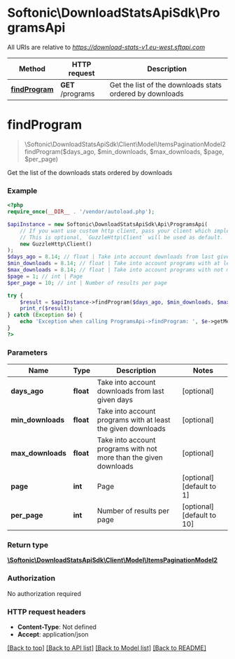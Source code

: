 # Softonic\DownloadStatsApiSdk\ProgramsApi

All URIs are relative to *https://download-stats-v1.eu-west.sftapi.com*

Method | HTTP request | Description
------------- | ------------- | -------------
[**findProgram**](ProgramsApi.md#findProgram) | **GET** /programs | Get the list of the downloads stats ordered by downloads


# **findProgram**
> \Softonic\DownloadStatsApiSdk\Client\Model\ItemsPaginationModel2 findProgram($days_ago, $min_downloads, $max_downloads, $page, $per_page)

Get the list of the downloads stats ordered by downloads

### Example
```php
<?php
require_once(__DIR__ . '/vendor/autoload.php');

$apiInstance = new Softonic\DownloadStatsApiSdk\Api\ProgramsApi(
    // If you want use custom http client, pass your client which implements `GuzzleHttp\ClientInterface`.
    // This is optional, `GuzzleHttp\Client` will be used as default.
    new GuzzleHttp\Client()
);
$days_ago = 8.14; // float | Take into account downloads from last given days
$min_downloads = 8.14; // float | Take into account programs with at least the given downloads
$max_downloads = 8.14; // float | Take into account programs with not more than the given downloads
$page = 1; // int | Page
$per_page = 10; // int | Number of results per page

try {
    $result = $apiInstance->findProgram($days_ago, $min_downloads, $max_downloads, $page, $per_page);
    print_r($result);
} catch (Exception $e) {
    echo 'Exception when calling ProgramsApi->findProgram: ', $e->getMessage(), PHP_EOL;
}
?>
```

### Parameters

Name | Type | Description  | Notes
------------- | ------------- | ------------- | -------------
 **days_ago** | **float**| Take into account downloads from last given days | [optional]
 **min_downloads** | **float**| Take into account programs with at least the given downloads | [optional]
 **max_downloads** | **float**| Take into account programs with not more than the given downloads | [optional]
 **page** | **int**| Page | [optional] [default to 1]
 **per_page** | **int**| Number of results per page | [optional] [default to 10]

### Return type

[**\Softonic\DownloadStatsApiSdk\Client\Model\ItemsPaginationModel2**](../Model/ItemsPaginationModel2.md)

### Authorization

No authorization required

### HTTP request headers

 - **Content-Type**: Not defined
 - **Accept**: application/json

[[Back to top]](#) [[Back to API list]](../../README.md#documentation-for-api-endpoints) [[Back to Model list]](../../README.md#documentation-for-models) [[Back to README]](../../README.md)

